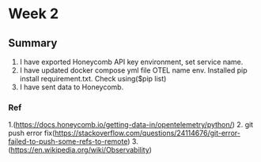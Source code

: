 # Week 2
## Summary
1. I have exported Honeycomb API key environment, set service name.
2. I have updated docker compose yml file OTEL name env. Installed pip install requirement.txt. Check using($pip list) 
3. I have sent data to Honeycomb.

### Ref
1.(https://docs.honeycomb.io/getting-data-in/opentelemetry/python/)
2. git push error fix(https://stackoverflow.com/questions/24114676/git-error-failed-to-push-some-refs-to-remote)
3. (https://en.wikipedia.org/wiki/Observability)